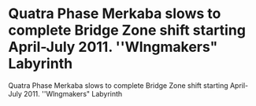 # Quatra Phase Merkaba slows to complete Bridge Zone shift starting April-July 2011. ''Wlngmakers" Labyrinth

Quatra Phase Merkaba slows to complete Bridge Zone shift starting April-July 2011. ''Wlngmakers" Labyrinth
